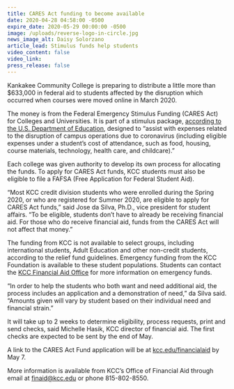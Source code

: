 ```yaml
---
title: CARES Act funding to become available
date: 2020-04-28 04:58:00 -0500
expire_date: 2020-05-29 00:00:00 -0500
image: /uploads/reverse-logo-in-circle.jpg
news_image_alt: Daisy Solorzano
article_lead: Stimulus funds help students
video_content: false
video_link:
press_release: false
---
```


Kankakee Community College is preparing to distribute a little more than $633,000 in federal aid to students affected by the disruption which occurred when courses were moved online in March 2020.

The money is from the Federal Emergency Stimulus Funding (CARES Act) for Colleges and Universities. It is part of a stimulus package, [according to the U.S. Department of Education](https://www2.ed.gov/about/offices/list/ope/caresactgrantfundingcoverletterfinal.pdf), designed to “assist with expenses related to the disruption of campus operations due to coronavirus (including eligible expenses under a student’s cost of attendance, such as food, housing, course materials, technology, health care, and childcare).”

Each college was given authority to develop its own process for allocating the funds. To apply for CARES Act funds, KCC students must also be eligible to file a FAFSA (Free Application for Federal Student Aid).

“Most KCC credit division students who were enrolled during the Spring 2020, or who are registered for Summer 2020, are eligible to apply for CARES Act funds,” said Jose da Silva, Ph.D., vice president for student affairs. “To be eligible, students don’t have to already be receiving financial aid. For those who do receive financial aid, funds from the CARES Act will not affect that money.”

The funding from KCC is not available to select groups, including international students, Adult Education and other non-credit students, according to the relief fund guidelines. Emergency funding from the KCC Foundation is available to these student populations. Students can contact the [KCC Financial Aid Office](mailto:finaid@kcc.edu) for more information on emergency funds.

“In order to help the students who both want and need additional aid, the process includes an application and a demonstration of need,” da Silva said. “Amounts given will vary by student based on their individual need and financial strain.”

It will take up to 2 weeks to determine eligibility, process requests, print and send checks, said Michelle Hasik, KCC director of financial aid. The first checks are expected to be sent by the end of May.

A link to the CARES Act Fund application will be at [kcc.edu/financialaid](http://www.kcc.edu/financialaid) by May 7.

More information is available from KCC’s Office of Financial Aid through email at [finaid@kcc.edu](mailto:finaid@kcc.edu) or phone 815-802-8550.

&nbsp;